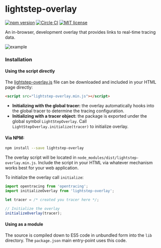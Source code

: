 # lightstep-overlay

[![npm version](https://badge.fury.io/js/lightstep-overlay.svg)](https://badge.fury.io/js/lightstep-overlay)
[![Circle CI](https://circleci.com/gh/lightstep/lightstep-overlay.svg?style=shield)](https://circleci.com/gh/lightstep/lightstep-overlay)
[![MIT license](http://img.shields.io/badge/license-MIT-blue.svg)](http://opensource.org/licenses/MIT)

An in-browser, development overlay that provides links to real-time tracing data.

![example](doc/example.gif)


### Installation

#### Using the script directly

The [lightstep-overlay.js](dist/lightstep-overlay.js) file can be downloaded and included in your HTML page directly:

```html
<script src="lightstep-overlay.min.js"></script>
```
* **Initializing with the global tracer:** the overlay automatically hooks into the global tracer to determine the tracing configuration.
* **Initializing with a tracer object:** the package is exported under the global symbol `LightStepOverlay`.  Call `LightStepOverlay.initialize(tracer)` to initialize overlay.

#### Via NPM:

```bash
npm install --save lightstep-overlay
```

The overlay script will be located in `node_modules/dist/lightstep-overlay.min.js`. Include the script in your HTML via whatever mechanism works best for your web application.

To initialize the overlay call `initialize`:

```javascript
import opentracing from 'opentracing';
import initializeOverlay from 'lightstep-overlay';

let tracer = /* created you tracer here */;

// Initialize the overlay
initializeOverlay(tracer);
```

#### Using as a module

The source is compiled down to ES5 code in unbundled form into the `lib` directory. The `package.json` main entry-point uses this code.
